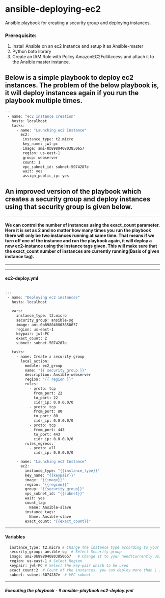 # ansible-deploying-ec2
Ansible playbook for creating a security group and deploying instances.

### Prerequisite:
1. Install Ansible on an ec2 Instance and setup it as Ansible-master
2. Python boto library
3. Create an IAM Role with Policy AmazonEC2FullAccess and attach it to the Ansible master instance.

Below is a simple playbook to deploy ec2 instances. The problem of the below playbook is, it will deploy instances again if you run the playbook multiple times. 
---

```sh
---
 - name: "ec2 instance creation"
   hosts: localhost
   tasks:
     - name: "Launching ec2 Instance"
       ec2:
        instance_type: t2.micro
        key_name: jwl-pc
        image: ami-0b898040803850657
        region: us-east-1
        group: webserver
        count: 1
        vpc_subnet_id: subnet-5074287e
        wait: yes
        assign_public_ip: yes
```

## An improved version of the playbook which creates a security group and deploy instances using that security group is given below.
----
#### We can control the number of instances using the exact_count parameter. Here it is set as 2 and no matter how many times you run the playbook there will only be two instances running at same time. That means if we turn off one of the instance and run the playbook again, it will deploy a new ec2-instance using the instance tags given. This will make sure that the exact_count number of instances are currently running(Basis of given instance tag).
---
---
#### ec2-deploy.yml
```sh

---
 - name: "Deploying ec2 instances"
   hosts: localhost

   vars:
     instance_type: t2.micro
     security_group: ansible-sg
     image: ami-0b898040803850657
     region: us-east-1
     keypair: jwl-PC
     exact_count: 2
     subnet: subnet-5074287e

   tasks:
     - name: Create a security group
       local_action:
         module: ec2_group
         name: "{{ security_group }}"
         description: Ansible-webserver
         region: "{{ region }}"
         rules:
           - proto: tcp
             from_port: 22
             to_port: 22
             cidr_ip: 0.0.0.0/0
           - proto: tcp
             from_port: 80
             to_port: 80
             cidr_ip: 0.0.0.0/0
           - proto: tcp
             from_port: 443
             to_port: 443
             cidr_ip: 0.0.0.0/0
         rules_egress:
           - proto: all
             cidr_ip: 0.0.0.0/0

     - name: "Launching ec2 Instance"
       ec2:
         instance_type: "{{instance_type}}"
         key_name: "{{keypair}}"
         image: "{{image}}"
         region: "{{region}}"
         group: "{{security_group}}"
         vpc_subnet_id: "{{subnet}}"
         wait: yes
         count_tag:
           Name: Ansible-slave
         instance_tags:
           Name: Ansible-slave
         exact_count: "{{exact_count}}"
```
---
#### Variables
```sh
  instance_type: t2.micro # Change the instance type according to your requirement
  security_group: ansible-sg  # Select Security group
  image: ami-0b898040803850657   # Change it to your need(Currently using Amazon Linux)
  region: us-east-1 # Select Region
  keypair: jwl-PC # Select the key-pair which to be used
  exact_count:2  # Count of the instances, you can deploy more than 1 instances
  subnet: subnet-5074287e  # VPC subnet
  ```
  
---

##### Executing the playbook - # ansible-playbook ec2-deploy.yml


